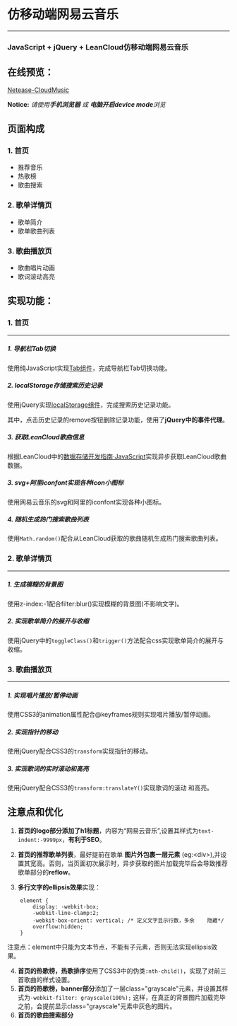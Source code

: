 # 仿移动端网易云音乐
---

### JavaScript + jQuery + LeanCloud仿移动端网易云音乐

## 在线预览：
[Netease-CloudMusic](http://zhouqichao.com/netease-cloudmusic/dist/index.html)

**Notice:** _请使用**手机浏览器** 或 **电脑开启device mode**浏览_

## 页面构成

### 1. 首页
+ 推荐音乐
+ 热歌榜
+ 歌曲搜索

### 2. 歌单详情页
+ 歌单简介
+ 歌单歌曲列表

### 3. 歌曲播放页
+ 歌曲唱片动画
+ 歌词滚动高亮

## 实现功能：

### 1. 首页
---
##### 1. 导航栏Tab切换


使用纯JavaScript实现[Tab组件](https://github.com/Zhouqchao/netease-cloudmusic/blob/master/src/js/tabComponent.js)，完成导航栏Tab切换功能。



##### 2. localStorage存储搜索历史记录

使用jQuery实现[localStorage组件](https://github.com/Zhouqchao/netease-cloudmusic/blob/master/src/js/getLocalStorage.js)，完成搜索历史记录功能。

其中，点击历史记录的remove按钮删除记录功能，使用了**jQuery中的事件代理**。

##### 3. 获取LeanCloud歌曲信息

根据LeanCloud中的[数据存储开发指南·JavaScript](https://leancloud.cn/docs/leanstorage_guide-js.html)实现异步获取LeanCloud歌曲数据。

##### 3. svg+阿里iconfont实现各种icon小图标
使用网易云音乐的svg和阿里的iconfont实现各种小图标。
##### 4. 随机生成热门搜索歌曲列表

使用`Math.random()`配合从LeanCloud获取的歌曲随机生成热门搜索歌曲列表。

### 2. 歌单详情页
---
##### 1. 生成模糊的背景图
使用z-index:-1配合filter:blur()实现模糊的背景图(不影响文字)。

##### 2. 实现歌单简介的展开与收缩
使用jQuery中的`toggleClass()`和`trigger()`方法配合css实现歌单简介的展开与收缩。

### 3. 歌曲播放页
---
##### 1. 实现唱片播放/暂停动画
使用CSS3的animation属性配合@keyframes规则实现唱片播放/暂停动画。
##### 2. 实现指针的移动
使用jQuery配合CSS3的`transform`实现指针的移动。

##### 3. 实现歌词的实时滚动和高亮
使用jQuery配合CSS3的`transform:translateY()`实现歌词的滚动
和高亮。


## 注意点和优化
1. **首页的logo部分添加了h1标题**，内容为“网易云音乐”,设置其样式为`text-indent:-9999px`，**有利于SEO**。

2. **首页的推荐歌单列表**，最好提前在歌单 **图片外包裹一层元素** (eg:&lt;div&gt;),并设置其宽高。否则，当页面初次展示时，异步获取的图片加载完毕后会导致推荐歌单部分的**reflow**。

3. **多行文字的ellipsis效果**实现：
```
	element {
		display: -webkit-box;
		-webkit-line-clamp:2;
		-webkit-box-orient: vertical; /* 定义文字显示行数，多余	隐藏*/
		overflow:hidden;
	}
```
注意点：element中只能为文本节点，不能有子元素，否则无法实现ellipsis效果。

4. **首页的热歌榜，热歌排序**使用了CSS3中的伪类`:nth-child()`，实现了对前三首歌曲的样式设置。
5. **首页的热歌榜，banner部分**添加了一层class="grayscale"元素，并设置其样式为`-webkit-filter: grayscale(100%);` 这样，在真正的背景图片加载完毕之前，会提前显示class="grayscale"元素中灰色的图片。
6. **首页的歌曲搜索部分**